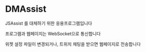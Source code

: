 # DMAssist

JSAssist 를 대체하기 위한 응용프로그램입니다

프로그램과 웹페이지는 WebSocket으로 통신합니다

위젯 설정 파일이 변경되거나, 트위치 채팅을 받으면 웹페이지로 전송합니다
